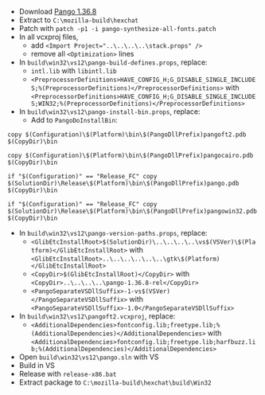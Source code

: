  * Download [Pango 1.36.8](http://ftp.gnome.org/pub/GNOME/sources/pango/1.36/pango-1.36.8.tar.xz)
 * Extract to `C:\mozilla-build\hexchat`
 * Patch with `patch -p1 -i pango-synthesize-all-fonts.patch`
 * In all vcxproj files,
	* add `<Import Project="..\..\..\..\stack.props" />`
	* remove all `<Optimization>` lines
 * In `build\win32\vs12\pango-build-defines.props`, replace:
	* `intl.lib` with `libintl.lib`
	* `<PreprocessorDefinitions>HAVE_CONFIG_H;G_DISABLE_SINGLE_INCLUDES;%(PreprocessorDefinitions)</PreprocessorDefinitions>` with
`<PreprocessorDefinitions>HAVE_CONFIG_H;G_DISABLE_SINGLE_INCLUDES;WIN32;%(PreprocessorDefinitions)</PreprocessorDefinitions>`
 * In `build\win32\vs12\pango-install-bin.props`, replace:
	* Add to `PangoDoInstallBin`:
```
copy $(Configuration)\$(Platform)\bin\$(PangoDllPrefix)pangoft2.pdb $(CopyDir)\bin

copy $(Configuration)\$(Platform)\bin\$(PangoDllPrefix)pangocairo.pdb $(CopyDir)\bin

if "$(Configuration)" == "Release_FC" copy $(SolutionDir)\Release\$(Platform)\bin\$(PangoDllPrefix)pango.pdb $(CopyDir)\bin

if "$(Configuration)" == "Release_FC" copy $(SolutionDir)\Release\$(Platform)\bin\$(PangoDllPrefix)pangowin32.pdb $(CopyDir)\bin
```
 * In `build\win32\vs12\pango-version-paths.props`, replace:
	* `<GlibEtcInstallRoot>$(SolutionDir)\..\..\..\..\vs$(VSVer)\$(Platform)</GlibEtcInstallRoot>` with
`<GlibEtcInstallRoot>..\..\..\..\..\..\gtk\$(Platform)</GlibEtcInstallRoot>`
	* `<CopyDir>$(GlibEtcInstallRoot)</CopyDir>` with
`<CopyDir>..\..\..\..\pango-1.36.8-rel</CopyDir>`
	* `<PangoSeparateVSDllSuffix>-1-vs$(VSVer)</PangoSeparateVSDllSuffix>` with
`<PangoSeparateVSDllSuffix>-1.0</PangoSeparateVSDllSuffix>`
 * In `build\win32\vs12\pangoft2.vcxproj`, replace:
	* `<AdditionalDependencies>fontconfig.lib;freetype.lib;%(AdditionalDependencies)</AdditionalDependencies>` with
`<AdditionalDependencies>fontconfig.lib;freetype.lib;harfbuzz.lib;%(AdditionalDependencies)</AdditionalDependencies>`
 * Open `build\win32\vs12\pango.sln` with VS
 * Build in VS
 * Release with `release-x86.bat`
 * Extract package to `C:\mozilla-build\hexchat\build\Win32`
